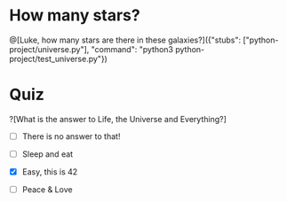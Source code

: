 # How many stars?

@[Luke, how many stars are there in these galaxies?]({"stubs": ["python-project/universe.py"], "command": "python3 python-project/test_universe.py"})

# Quiz

?[What is the answer to Life, the Universe and Everything?]
-[ ] There is no answer to that!
-[ ] Sleep and eat
-[x] Easy, this is 42
-[ ] Peace & Love


